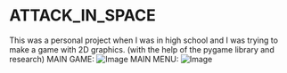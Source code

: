 # ATTACK_IN_SPACE
This was a personal project when I was in high school and I was trying to make a game with 2D graphics. (with the help of the pygame library and research)
MAIN GAME:
![Image](https://github.com/user-attachments/assets/2fd5c80f-46a6-4928-a055-3fe4305b904b)
MAIN MENU:
![Image](https://github.com/user-attachments/assets/217254d3-9262-4537-8390-9347b3d67ecf)
